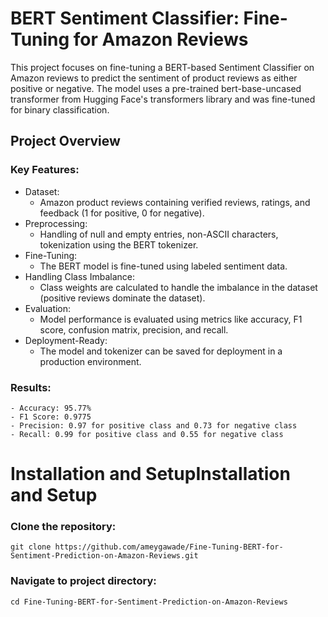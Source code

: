 # BERT Sentiment Classifier: Fine-Tuning for Amazon Reviews
This project focuses on fine-tuning a BERT-based Sentiment Classifier on Amazon reviews to predict the sentiment of product reviews as either positive or negative. The model uses a pre-trained bert-base-uncased transformer from Hugging Face's transformers library and was fine-tuned for binary classification.

## Project Overview

### Key Features:
- Dataset: 
    - Amazon product reviews containing verified reviews, ratings, and feedback (1 for positive, 0 for negative).
- Preprocessing: 
    - Handling of null and empty entries, non-ASCII characters, tokenization using the BERT tokenizer.
- Fine-Tuning: 
    - The BERT model is fine-tuned using labeled sentiment data.
- Handling Class Imbalance: 
    - Class weights are calculated to handle the imbalance in the dataset (positive reviews dominate the dataset).
- Evaluation: 
    - Model performance is evaluated using metrics like accuracy, F1 score, confusion matrix, precision, and recall.
- Deployment-Ready: 
    - The model and tokenizer can be saved for deployment in a production environment.

### Results:
    - Accuracy: 95.77%
    - F1 Score: 0.9775
    - Precision: 0.97 for positive class and 0.73 for negative class
    - Recall: 0.99 for positive class and 0.55 for negative class

# Installation and SetupInstallation and Setup
### Clone the repository:
    git clone https://github.com/ameygawade/Fine-Tuning-BERT-for-Sentiment-Prediction-on-Amazon-Reviews.git

### Navigate to project directory:
    cd Fine-Tuning-BERT-for-Sentiment-Prediction-on-Amazon-Reviews



